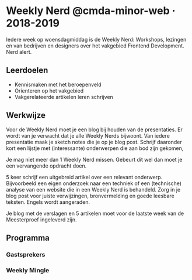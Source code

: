 # Weekly Nerd @cmda-minor-web · 2018-2019

Iedere week op woensdagmiddag is de Weekly Nerd: Workshops, lezingen en van bedrijven en designers over het vakgebied Frontend Development. Nerd alert.

## Leerdoelen
- Kennismaken met het beroepenveld
- Orienteren op het vakgebied
- Vakgerelateerde artikelen leren schrijven

## Werkwijze

Voor de Weekly Nerd moet je een blog bij houden van de presentaties. Er wordt van je verwacht dat je alle Weekly Nerds bijwoont. Van iedere presentatie maak je sketch notes die je op je blog post. Schrijf daaronder kort een lijstje met (interessante) onderwerpen die aan bod zijn gekomen,

Je mag niet meer dan 1 Weekly Nerd missen. Gebeurt dit wel dan moet je een vervangende opdracht doen.

5 keer schrijf een uitgebreid artikel over een relevant onderwerp. Bijvoorbeeld een eigen onderzoek naar een techniek of een (technische) analyse van een website die in een Weekly Nerd is behandeld. Zorg in je blog post voor juiste verwijzingen, bronvermelding en goede leesbare teksten. Engels wordt aangeraden.

Je blog met de verslagen en 5 artikelen moet voor de laatste week van de Meesterproef ingeleverd zijn.



## Programma

### Gastsprekers


### Weekly Mingle
